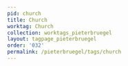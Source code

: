 ```yaml
---
pid: church
title: Church
worktag: Church
collection: worktags_pieterbruegel
layout: tagpage_pieterbruegel
order: '032'
permalink: /pieterbruegel/tags/church
---
```


